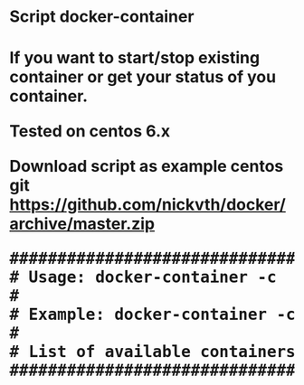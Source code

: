 <h1>Script docker-container<h1>

If you want to start/stop existing container or get your status of you container.

Tested on centos 6.x

Download script as example centos
git https://github.com/nickvth/docker/archive/master.zip



<pre>
######################################################################
# Usage: docker-container -c <container-name> -o <start/stop/status> #
#                                                                    #
# Example: docker-container -c haproxy -o start                      #
#                                                                    #
# List of available containers: docker ps -a                         #
######################################################################
</pre>


